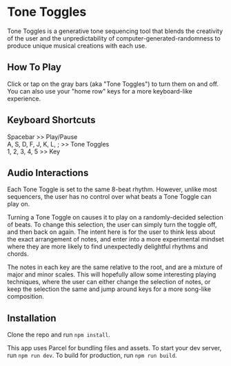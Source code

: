 # Tone Toggles

Tone Toggles is a generative tone sequencing tool that blends the creativity of the user and the unpredictability of computer-generated-randomness to produce unique musical creations with each use.

## How To Play

Click or tap on the gray bars (aka "Tone Toggles") to turn them on and off. You can also use your "home row" keys for a more keyboard-like experience.

## Keyboard Shortcuts

Spacebar >> Play/Pause  
A, S, D, F, J, K, L, ; >> Tone Toggles  
1, 2, 3, 4, 5 >> Key

## Audio Interactions

Each Tone Toggle is set to the same 8-beat rhythm. However, unlike most sequencers, the user has no control over what beats a Tone Toggle can play on.

Turning a Tone Toggle on causes it to play on a randomly-decided selection of beats. To change this selection, the user can simply turn the toggle off, and then back on again. The intent here is for the user to think less about the exact arrangement of notes, and enter into a more experimental mindset where they are more likely to find unexpectedly delightful rhythms and chords.

The notes in each key are the same relative to the root, and are a mixture of major and minor scales. This will hopefully allow some interesting playing techniques, where the user can either change the selection of notes, or keep the selection the same and jump around keys for a more song-like composition.

## Installation

Clone the repo and run `npm install`.

This app uses Parcel for bundling files and assets. To start your dev server, run `npm run dev`. To build for production, run `npm run build`.

